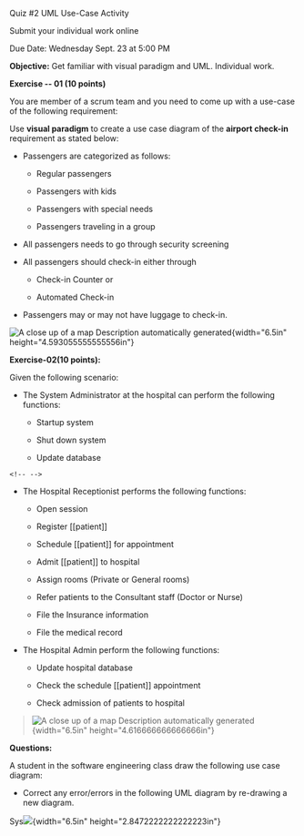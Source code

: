 Quiz #2 UML Use-Case Activity

Submit your individual work online

Due Date: Wednesday Sept. 23 at 5:00 PM

**Objective:** Get familiar with visual paradigm and UML. Individual work.

**Exercise -- 01 (10 points)**

You are member of a scrum team and you need to come up with a use-case of the following requirement:

Use **visual paradigm** to create a use case diagram of the **airport check-in** requirement as stated below:

-   Passengers are categorized as follows:

    -   Regular passengers

    -   Passengers with kids

    -   Passengers with special needs

    -   Passengers traveling in a group

-   All passengers needs to go through security screening

-   All passengers should check-in either through

    -   Check-in Counter or

    -   Automated Check-in

-   Passengers may or may not have luggage to check-in.

![A close up of a map Description automatically generated](media/image1.PNG){width="6.5in" height="4.593055555555556in"}

**Exercise-02(10 points):**

Given the following scenario:

-   The System Administrator at the hospital can perform the following functions:

    -   Startup system

    -   Shut down system

    -   Update database

```{=html}
<!-- -->
```
-   The Hospital Receptionist performs the following functions:

    -   Open session

    -   Register [[patient]]

    -   Schedule [[patient]] for appointment

    -   Admit [[patient]] to hospital

    -   Assign rooms (Private or General rooms)

    -   Refer patients to the Consultant staff (Doctor or Nurse)

    -   File the Insurance information

    -   File the medical record

-   The Hospital Admin perform the following functions:

    -   Update hospital database

    -   Check the schedule [[patient]] appointment

    -   Check admission of patients to hospital

> ![A close up of a map Description automatically generated](media/image2.PNG){width="6.5in" height="4.616666666666666in"}

**Questions:**

A student in the software engineering class draw the following use case diagram:

-   Correct any error/errors in the following UML diagram by re-drawing a new diagram.

Sys![](media/image3.PNG){width="6.5in" height="2.8472222222222223in"}
